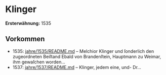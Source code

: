 # Klinger

**Ersterwähnung:** 1535

## Vorkommen
- 1535: [jahre/1535/README.md](../jahre/1535/README.md) – Melchior Klinger und ſonderlich den zugeordneten
Beiſtand Ebald von Brandenſtein, Hauptmann zu Weimar,
ihm gewaſchen worden...
- 1537: [jahre/1537/README.md](../jahre/1537/README.md) – Klinger, jedem eine, und-
Dr...
